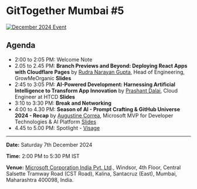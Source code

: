 # GitTogether Mumbai #5

[![December 2024 Event](/assets/2024-12-07.jpg)](https://www.meetup.com/gittogether-mumbai/events/304771656/)

## Agenda

- 2:00 to 2:05 PM: Welcome Note
- 2.05 to 2.45 PM: **Branch Previews and Beyond: Deploying React Apps with Cloudflare Pages** by [Rudra Narayan Gupta](https://github.com/Rudra370), Head of Engineering, GrowMeOrganic **Slides**
- 2:45 to 3:05 PM: **AI-Powered Development: Harnessing Artificial Intelligence to Transform App Innovation** by [Prashant Dalai](https://github.com/prdalai), Cloud Engineer at HTCD **Slides**
- 3:10 to 3:30 PM: **Break and Networking**
- 4:00 to 4.30 PM: **Season of AI - Prompt Crafting & GitHub Universe 2024 - Recap** by [Augustine Correa](https://github.com/indcoder), Microsoft MVP for Developer Technologies & AI Platform [Slides](../assets/prompt.crafting.techniques.github.copilot.dec24mtp.pdf)
- 4.45 to 5.00 PM: Spotlight - [Visage](https://github.com/HackerspaceMumbai/Visage)

-----------

**Date:** Saturday 7th December 2024

**Time:** 2:00 PM to 5:30 PM IST

**Venue:** [Microsoft Corporation India Pvt. Ltd](https://maps.app.goo.gl/1FhuCQERoZNFa981A)., Windsor, 4th Floor, Central Salsette Tramway Road (CST Road), Kalina, Santacruz (East), Mumbai, Maharashtra 400098, India.
